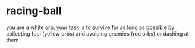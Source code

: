 # racing-ball
you are a white orb, your task is to survive for as long as possible by collecting fuel (yellow orbs) and avoiding enemies (red orbs) or dashing at them
